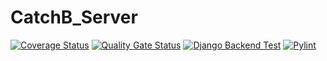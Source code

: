 # CatchB_Server

[![Coverage Status](https://coveralls.io/repos/github/vietman2/CatchB_Server/badge.svg?branch=dev)](https://coveralls.io/github/vietman2/CatchB_Server?branch=dev)
[![Quality Gate Status](https://sonarcloud.io/api/project_badges/measure?project=vietman2_CatchB_Server&metric=alert_status)](https://sonarcloud.io/summary/new_code?id=vietman2_CatchB_Server)
[![Django Backend Test](https://github.com/vietman2/CatchB_Server/actions/workflows/django_test.yml/badge.svg)](https://github.com/vietman2/CatchB_Server/actions/workflows/django_test.yml)
[![Pylint](https://github.com/vietman2/CatchB_Server/actions/workflows/pylint.yml/badge.svg)](https://github.com/vietman2/CatchB_Server/actions/workflows/pylint.yml)
